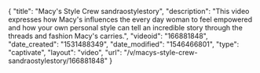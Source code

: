 {
    "title": "Macy's Style Crew sandraostylestory",
    "description": "This video expresses how Macy's influences the every day woman to feel empowered and how your own personal style can tell an incredible story through the threads and fashion Macy's carries.",
    "videoid": "166881848",
    "date_created": "1531488349",
    "date_modified": "1546466801",
    "type": "captivate",
    "layout": "video",
    "url": "\/v\/macys-style-crew-sandraostylestory\/166881848"
}